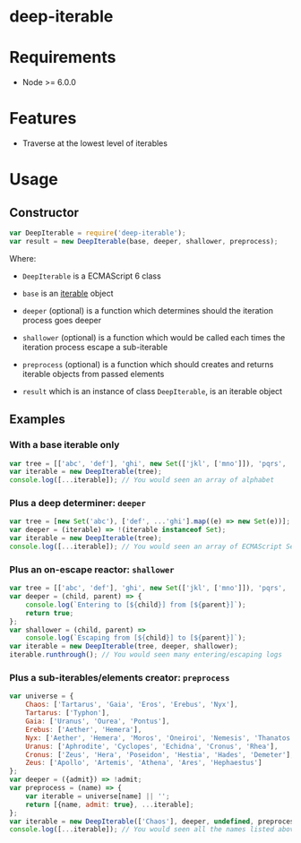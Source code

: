 
# deep-iterable

# Requirements

 * Node >= 6.0.0

# Features

 * Traverse at the lowest level of iterables

# Usage

## Constructor

```javascript
var DeepIterable = require('deep-iterable');
var result = new DeepIterable(base, deeper, shallower, preprocess);
```

Where:

 * `DeepIterable` is a ECMAScript 6 class

 * `base` is an [iterable](https://developer.mozilla.org/en/docs/Web/JavaScript/Reference/Iteration_protocols) object

 * `deeper` (optional) is a function which determines should the iteration process goes deeper

 * `shallower` (optional) is a function which would be called each times the iteration process escape a sub-iterable

 * `preprocess` (optional) is a function which should creates and returns iterable objects from passed elements

 * `result` which is an instance of class `DeepIterable`, is an iterable object

## Examples

### With a base iterable only

```javascript
var tree = [['abc', 'def'], 'ghi', new Set(['jkl', ['mno']]), 'pqrs', ...'tuv', [...'wxyz']];
var iterable = new DeepIterable(tree);
console.log([...iterable]); // You would seen an array of alphabet
```

### Plus a deep determiner: `deeper`

```javascript
var tree = [new Set('abc'), ['def', ...'ghi'].map((e) => new Set(e))];
var deeper = (iterable) => !(iterable instanceof Set);
var iterable = new DeepIterable(tree);
console.log([...iterable]); // You would seen an array of ECMAScript Set objects
```

### Plus an on-escape reactor: `shallower`

```javascript
var tree = [['abc', 'def'], 'ghi', new Set(['jkl', ['mno']]), 'pqrs', ...'tuv', [...'wxyz']];
var deeper = (child, parent) => {
    console.log(`Entering to [${child}] from [${parent}]`);
    return true;
};
var shallower = (child, parent) =>
    console.log(`Escaping from [${child}] to [${parent}]`);
var iterable = new DeepIterable(tree, deeper, shallower);
iterable.runthrough(); // You would seen many entering/escaping logs
```

### Plus a sub-iterables/elements creator: `preprocess`

```javascript
var universe = {
    Chaos: ['Tartarus', 'Gaia', 'Eros', 'Erebus', 'Nyx'],
    Tartarus: ['Typhon'],
    Gaia: ['Uranus', 'Ourea', 'Pontus'],
    Erebus: ['Aether', 'Hemera'],
    Nyx: ['Aether', 'Hemera', 'Moros', 'Oneiroi', 'Nemesis', 'Thanatos', 'Hypnos'],
    Uranus: ['Aphrodite', 'Cyclopes', 'Echidna', 'Cronus', 'Rhea'],
    Cronus: ['Zeus', 'Hera', 'Poseidon', 'Hestia', 'Hades', 'Demeter'],
    Zeus: ['Apollo', 'Artemis', 'Athena', 'Ares', 'Hephaestus']
};
var deeper = ({admit}) => !admit;
var preprocess = (name) => {
    var iterable = universe[name] || '';
    return [{name, admit: true}, ...iterable];
};
var iterable = new DeepIterable(['Chaos'], deeper, undefined, preprocess).map(({name}) => name);
console.log([...iterable]); // You would seen all the names listed above
```
